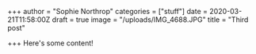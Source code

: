 +++
author = "Sophie Northrop"
categories = ["stuff"]
date = 2020-03-21T11:58:00Z
draft = true
image = "/uploads/IMG_4688.JPG"
title = "Third post"

+++
Here's some content!